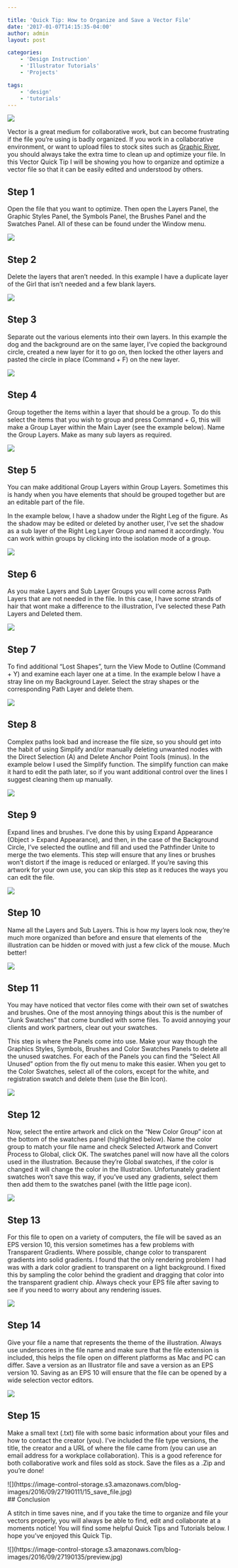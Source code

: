 ```yaml
---

title: 'Quick Tip: How to Organize and Save a Vector File'
date: '2017-01-07T14:15:35-04:00'
author: admin
layout: post

categories:
    - 'Design Instruction'
    - 'Illustrator Tutorials'
    - 'Projects'

tags:
    - 'design'
    - 'tutorials'
---
```


![](https://image-control-storage.s3.amazonaws.com/blog-images/2016/09/27190135/preview.jpg)

Vector is a great medium for collaborative work, but can become frustrating if the file you’re using is badly organized. If you work in a collaborative environment, or want to upload files to stock sites such as [Graphic River](http://graphicriver.net/?ref=VectorPremium), you should always take the extra time to clean up and optimize your file. In this Vector Quick Tip I will be showing you how to organize and optimize a vector file so that it can be easily edited and understood by others.

## Step 1

Open the file that you want to optimize. Then open the Layers Panel, the Graphic Styles Panel, the Symbols Panel, the Brushes Panel and the Swatches Panel. All of these can be found under the Window menu.

![](https://image-control-storage.s3.amazonaws.com/blog-images/2016/09/27190134/01_open_panels.jpg)

## Step 2

Delete the layers that aren’t needed. In this example I have a duplicate layer of the Girl that isn’t needed and a few blank layers.


![](https://image-control-storage.s3.amazonaws.com/blog-images/2016/09/27190132/02_clear_unwanted_layers.jpg)

## Step 3

Separate out the various elements into their own layers. In this example the dog and the background are on the same layer, I’ve copied the background circle, created a new layer for it to go on, then locked the other layers and pasted the circle in place (Command + F) on the new layer.


![](https://image-control-storage.s3.amazonaws.com/blog-images/2016/09/27190131/03_name_layers.jpg)

## Step 4

Group together the items within a layer that should be a group. To do this select the items that you wish to group and press Command + G, this will make a Group Layer within the Main Layer (see the example below). Name the Group Layers. Make as many sub layers as required.


![](https://image-control-storage.s3.amazonaws.com/blog-images/2016/09/27190130/04_group_sub_layers.jpg)

## Step 5

You can make additional Group Layers within Group Layers. Sometimes this is handy when you have elements that should be grouped together but are an editable part of the file.

In the example below, I have a shadow under the Right Leg of the figure. As the shadow may be edited or deleted by another user, I’ve set the shadow as a sub layer of the Right Leg Layer Group and named it accordingly. You can work within groups by clicking into the isolation mode of a group.


![](https://image-control-storage.s3.amazonaws.com/blog-images/2016/09/27190128/07_group_simmilar_items_within_groups.jpg)

## Step 6

As you make Layers and Sub Layer Groups you will come across Path Layers that are not needed in the file. In this case, I have some strands of hair that wont make a difference to the illustration, I’ve selected these Path Layers and Deleted them.

![](https://image-control-storage.s3.amazonaws.com/blog-images/2016/09/27190125/05_delete_unwanted_shapes.jpg)

## Step 7

To find additional “Lost Shapes”, turn the View Mode to Outline (Command + Y) and examine each layer one at a time. In the example below I have a stray line on my Background Layer. Select the stray shapes or the corresponding Path Layer and delete them.

![](https://image-control-storage.s3.amazonaws.com/blog-images/2016/09/27190124/06_delete_hidden_unwanted_shapes.jpg)

## Step 8

Complex paths look bad and increase the file size, so you should get into the habit of using Simplify and/or manually deleting unwanted nodes with the Direct Selection (A) and Delete Anchor Point Tools (minus). In the example below I used the Simplify function. The simplify function can make it hard to edit the path later, so if you want additional control over the lines I suggest cleaning them up manually.

![](https://image-control-storage.s3.amazonaws.com/blog-images/2016/09/27190123/09_simplify.jpg)

## Step 9

Expand lines and brushes. I’ve done this by using Expand Appearance (Object &gt; Expand Appearance), and then, in the case of the Background Circle, I’ve selected the outline and fill and used the Pathfinder Unite to merge the two elements. This step will ensure that any lines or brushes won’t distort if the image is reduced or enlarged. If you’re saving this artwork for your own use, you can skip this step as it reduces the ways you can edit the file.

![](https://image-control-storage.s3.amazonaws.com/blog-images/2016/09/27190121/11_expand_brushes.jpg)

## Step 10

Name all the Layers and Sub Layers. This is how my layers look now, they’re much more organized than before and ensure that elements of the illustration can be hidden or moved with just a few click of the mouse. Much better!

![](https://image-control-storage.s3.amazonaws.com/blog-images/2016/09/27190120/10_final_layers.jpg)

## Step 11

You may have noticed that vector files come with their own set of swatches and brushes. One of the most annoying things about this is the number of “Junk Swatches” that come bundled with some files. To avoid annoying your clients and work partners, clear out your swatches.

This step is where the Panels come into use. Make your way though the Graphics Styles, Symbols, Brushes and Color Swatches Panels to delete all the unused swatches. For each of the Panels you can find the “Select All Unused” option from the fly out menu to make this easier. When you get to the Color Swatches, select all of the colors, except for the white, and registration swatch and delete them (use the Bin Icon).

![](https://image-control-storage.s3.amazonaws.com/blog-images/2016/09/27190118/13_delete_unwanted_swatches.jpg)

## Step 12

Now, select the entire artwork and click on the “New Color Group” icon at the bottom of the swatches panel (highlighted below). Name the color group to match your file name and check Selected Artwork and Convert Process to Global, click OK. The swatches panel will now have all the colors used in the illustration. Because they’re Global swatches, if the color is changed it will change the color in the Illustration. Unfortunately gradient swatches won’t save this way, if you’ve used any gradients, select them then add them to the swatches panel (with the little page icon).

![](https://image-control-storage.s3.amazonaws.com/blog-images/2016/09/27190116/13_make_swatches.jpg)

## Step 13

For this file to open on a variety of computers, the file will be saved as an EPS version 10, this version sometimes has a few problems with Transparent Gradients. Where possible, change color to transparent gradients into solid gradients. I found that the only rendering problem I had was with a dark color gradient to transparent on a light background. I fixed this by sampling the color behind the gradient and dragging that color into the transparent gradient chip. Always check your EPS file after saving to see if you need to worry about any rendering issues.

![](https://image-control-storage.s3.amazonaws.com/blog-images/2016/09/27190115/12_gradient.jpg)

## Step 14

Give your file a name that represents the theme of the illustration. Always use underscores in the file name and make sure that the file extension is included, this helps the file open on different platforms as Mac and PC can differ. Save a version as an Illustrator file and save a version as an EPS version 10. Saving as an EPS 10 will ensure that the file can be opened by a wide selection vector editors.

![](https://image-control-storage.s3.amazonaws.com/blog-images/2016/09/27190113/14_save_as_eps.jpg)

## Step 15

Make a small text (.txt) file with some basic information about your files and how to contact the creator (you). I’ve included the file type versions, the title, the creator and a URL of where the file came from (you can use an email address for a workplace collaboration). This is a good reference for both collaborative work and files sold as stock. Save the files as a .Zip and you’re done!

<div class="tutorial_image">![](https://image-control-storage.s3.amazonaws.com/blog-images/2016/09/27190111/15_save_file.jpg)</div><div class="tutorial_image"></div><div class="tutorial_image">## Conclusion

A stitch in time saves nine, and if you take the time to organize and file your vectors properly, you will always be able to find, edit and collaborate at a moments notice! You will find some helpful Quick Tips and Tutorials below. I hope you’ve enjoyed this Quick Tip.

<div class="tutorial_image">![](https://image-control-storage.s3.amazonaws.com/blog-images/2016/09/27190135/preview.jpg)</div></div>
<!--stackedit_data:
eyJoaXN0b3J5IjpbNzAwNjc2NDU4XX0=
-->